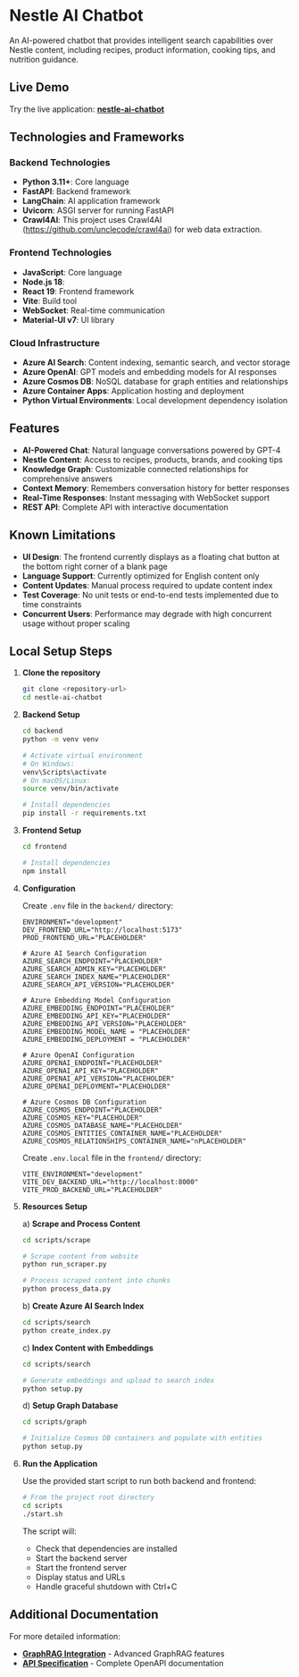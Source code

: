 # Nestle AI Chatbot

An AI-powered chatbot that provides intelligent search capabilities over Nestle content, including recipes, product information, cooking tips, and nutrition guidance.

## Live Demo

Try the live application: **[nestle-ai-chatbot](https://nestle-ai-chatbot-frontend.whitewater-4228c4bc.canadaeast.azurecontainerapps.io/)**

## Technologies and Frameworks

### Backend Technologies
- **Python 3.11+**: Core language
- **FastAPI**: Backend framework
- **LangChain**: AI application framework
- **Uvicorn**: ASGI server for running FastAPI
- **Crawl4AI**: This project uses Crawl4AI (https://github.com/unclecode/crawl4ai) for web data extraction.

### Frontend Technologies
- **JavaScript**: Core language
- **Node.js 18**:
- **React 19**: Frontend framework
- **Vite**: Build tool
- **WebSocket**: Real-time communication
- **Material-UI v7**: UI library

### Cloud Infrastructure
- **Azure AI Search**: Content indexing, semantic search, and vector storage
- **Azure OpenAI**: GPT models and embedding models for AI responses
- **Azure Cosmos DB**: NoSQL database for graph entities and relationships
- **Azure Container Apps**: Application hosting and deployment
- **Python Virtual Environments**: Local development dependency isolation

## Features
- **AI-Powered Chat**: Natural language conversations powered by GPT-4
- **Nestle Content**: Access to recipes, products, brands, and cooking tips
- **Knowledge Graph**: Customizable connected relationships for comprehensive answers
- **Context Memory**: Remembers conversation history for better responses
- **Real-Time Responses**: Instant messaging with WebSocket support
- **REST API**: Complete API with interactive documentation

## Known Limitations
- **UI Design**: The frontend currently displays as a floating chat button at the bottom right corner of a blank page
- **Language Support**: Currently optimized for English content only
- **Content Updates**: Manual process required to update content index
- **Test Coverage**: No unit tests or end-to-end tests implemented due to time constraints
- **Concurrent Users**: Performance may degrade with high concurrent usage without proper scaling

## Local Setup Steps

1. **Clone the repository**
   ```bash
   git clone <repository-url>
   cd nestle-ai-chatbot
   ```

2. **Backend Setup**
   ```bash
   cd backend
   python -m venv venv
   
   # Activate virtual environment
   # On Windows:
   venv\Scripts\activate
   # On macOS/Linux:
   source venv/bin/activate
   
   # Install dependencies
   pip install -r requirements.txt
   ```

3. **Frontend Setup**
   ```bash
   cd frontend

   # Install dependencies
   npm install
   ```

4. **Configuration**
   
   Create `.env` file in the `backend/` directory:
   ```env
   ENVIRONMENT="development"
   DEV_FRONTEND_URL="http://localhost:5173"
   PROD_FRONTEND_URL="PLACEHOLDER"

   # Azure AI Search Configuration
   AZURE_SEARCH_ENDPOINT="PLACEHOLDER"
   AZURE_SEARCH_ADMIN_KEY="PLACEHOLDER"
   AZURE_SEARCH_INDEX_NAME="PLACEHOLDER"
   AZURE_SEARCH_API_VERSION="PLACEHOLDER"

   # Azure Embedding Model Configuration
   AZURE_EMBEDDING_ENDPOINT="PLACEHOLDER"
   AZURE_EMBEDDING_API_KEY="PLACEHOLDER"
   AZURE_EMBEDDING_API_VERSION="PLACEHOLDER"
   AZURE_EMBEDDING_MODEL_NAME = "PLACEHOLDER"
   AZURE_EMBEDDING_DEPLOYMENT = "PLACEHOLDER"

   # Azure OpenAI Configuration
   AZURE_OPENAI_ENDPOINT="PLACEHOLDER"
   AZURE_OPENAI_API_KEY="PLACEHOLDER"
   AZURE_OPENAI_API_VERSION="PLACEHOLDER"
   AZURE_OPENAI_DEPLOYMENT="PLACEHOLDER"

   # Azure Cosmos DB Configuration
   AZURE_COSMOS_ENDPOINT="PLACEHOLDER"
   AZURE_COSMOS_KEY="PLACEHOLDER"
   AZURE_COSMOS_DATABASE_NAME="PLACEHOLDER"
   AZURE_COSMOS_ENTITIES_CONTAINER_NAME="PLACEHOLDER"
   AZURE_COSMOS_RELATIONSHIPS_CONTAINER_NAME="nPLACEHOLDER"
   ```
   
   Create `.env.local` file in the `frontend/` directory:
   ```env
   VITE_ENVIRONMENT="development"
   VITE_DEV_BACKEND_URL="http://localhost:8000"
   VITE_PROD_BACKEND_URL="PLACEHOLDER"
   ```

5. **Resources Setup**

   a) **Scrape and Process Content**
   ```bash
   cd scripts/scrape
   
   # Scrape content from website
   python run_scraper.py
   
   # Process scraped content into chunks
   python process_data.py
   ```

   b) **Create Azure AI Search Index**
   ```bash
   cd scripts/search
   python create_index.py
   ```

   c) **Index Content with Embeddings**
   ```bash
   cd scripts/search
   
   # Generate embeddings and upload to search index
   python setup.py
   ```

   d) **Setup Graph Database**
   ```bash
   cd scripts/graph
   
   # Initialize Cosmos DB containers and populate with entities
   python setup.py
   ```

6. **Run the Application**
   
   Use the provided start script to run both backend and frontend:
   ```bash
   # From the project root directory
   cd scripts
   ./start.sh
   ```
   
   The script will:
   - Check that dependencies are installed
   - Start the backend server
   - Start the frontend server
   - Display status and URLs
   - Handle graceful shutdown with Ctrl+C

## Additional Documentation

For more detailed information:
- **[GraphRAG Integration](./docs/graphrag-integration.md)** - Advanced GraphRAG features
- **[API Specification](./docs/api-specification.yaml)** - Complete OpenAPI documentation
